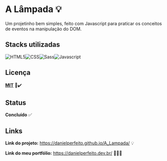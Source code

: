 # **A Lâmpada** 💡
Um projetinho bem simples, feito com Javascript para praticar os conceitos de eventos na manipulação do DOM.

## Stacks utilizadas
![HTML5](https://img.shields.io/badge/HTML5-E34F26?style=for-the-badge&logo=html5&logoColor=white)![CSS](https://img.shields.io/badge/CSS3-1572B6?style=for-the-badge&logo=css3&logoColor=white)![Sass](https://img.shields.io/badge/Sass-000?style=for-the-badge&logo=sass)![Javascript](https://img.shields.io/badge/JavaScript-F7DF1E?style=for-the-badge&logo=javascript&logoColor=black)


## Licença

**[MIT](https://choosealicense.com/licenses/mit/)** 📄✔️

## Status
**Concluído** ✅
## Links

**Link do projeto:** https://danielperfeito.github.io/A_Lampada/ 💡

**Link do meu portfólio:** https://danielperfeito.dev.br/ 👨🏻‍💻